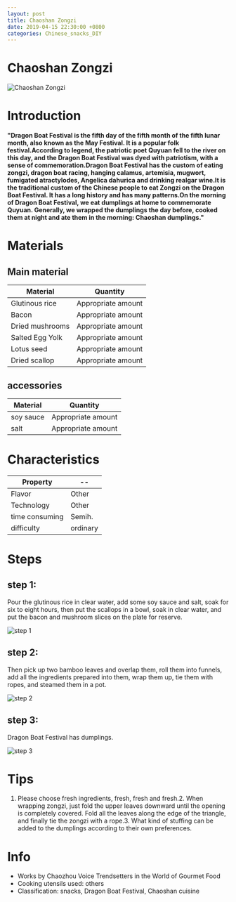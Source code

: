```yaml
---
layout: post
title: Chaoshan Zongzi
date: 2019-04-15 22:30:00 +0800
categories: Chinese_snacks_DIY
---
```


# Chaoshan Zongzi

![Chaoshan Zongzi]({{site.baseurl}}/img/405571/405571.jpg)

# Introduction

**"Dragon Boat Festival is the fifth day of the fifth month of the fifth lunar month, also known as the May Festival. It is a popular folk festival.According to legend, the patriotic poet Quyuan fell to the river on this day, and the Dragon Boat Festival was dyed with patriotism, with a sense of commemoration.Dragon Boat Festival has the custom of eating zongzi, dragon boat racing, hanging calamus, artemisia, mugwort, fumigated atractylodes, Angelica dahurica and drinking realgar wine.It is the traditional custom of the Chinese people to eat Zongzi on the Dragon Boat Festival. It has a long history and has many patterns.On the morning of Dragon Boat Festival, we eat dumplings at home to commemorate Quyuan. Generally, we wrapped the dumplings the day before, cooked them at night and ate them in the morning: Chaoshan dumplings."**

# Materials


## Main material

Material|Quantity
--|--
Glutinous rice|Appropriate amount
Bacon|Appropriate amount
Dried mushrooms|Appropriate amount
Salted Egg Yolk|Appropriate amount
Lotus seed|Appropriate amount
Dried scallop|Appropriate amount

## accessories

Material|Quantity
--|--
soy sauce|Appropriate amount
salt|Appropriate amount

# Characteristics

Property|--
--|--
Flavor|Other
Technology|Other
time consuming|Semih.
difficulty|ordinary

# Steps

## step 1:

Pour the glutinous rice in clear water, add some soy sauce and salt, soak for six to eight hours, then put the scallops in a bowl, soak in clear water, and put the bacon and mushroom slices on the plate for reserve.

![step 1]({{site.baseurl}}/img/405571/1.jpg)

## step 2:

Then pick up two bamboo leaves and overlap them, roll them into funnels, add all the ingredients prepared into them, wrap them up, tie them with ropes, and steamed them in a pot.

![step 2]({{site.baseurl}}/img/405571/2.jpg)

## step 3:

Dragon Boat Festival has dumplings.

![step 3]({{site.baseurl}}/img/405571/3.jpg)

# Tips

1. Please choose fresh ingredients, fresh, fresh and fresh.2. When wrapping zongzi, just fold the upper leaves downward until the opening is completely covered. Fold all the leaves along the edge of the triangle, and finally tie the zongzi with a rope.3. What kind of stuffing can be added to the dumplings according to their own preferences.

# Info

- Works by Chaozhou Voice Trendsetters in the World of Gourmet Food
- Cooking utensils used: others
- Classification: snacks, Dragon Boat Festival, Chaoshan cuisine